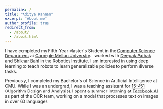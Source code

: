 ```yaml
---
permalink: /
title: "Aditya Kannan"
excerpt: "About me"
author_profile: true
redirect_from: 
  - /about/
  - /about.html
---
```


I have completed my Fifth-Year Master's Student in the [Computer Science Department](https://csd.cmu.edu/) at [Carnegie Mellon University](https://www.cmu.edu/). I worked with [Deepak Pathak](https://www.cs.cmu.edu/~dpathak/) and [Shikhar Bahl](https://www.cs.cmu.edu/~sbahl2/) in the Robotics Institute. I am interested in using deep learning to teach robots to learn generalizable policies to perform diverse tasks.

Previously, I completed my Bachelor's of Science in Artificial Intelligence at CMU. While I was an undergrad, I was a teaching assistant for [15-451](http://www.cs.cmu.edu/~15451-f21/) (Algorithm Design and Analysis). I spent a summer interning at [Facebook AI](https://ai.facebook.com/) as part of the OCR team, working on a model that processes text on images in over 60 languages.
